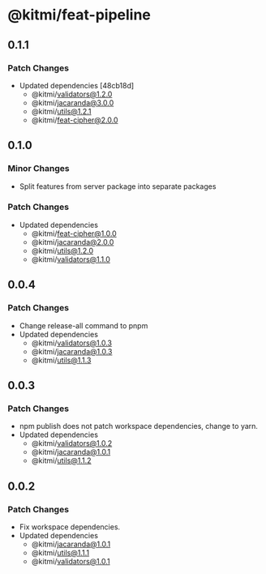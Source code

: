 # @kitmi/feat-pipeline

## 0.1.1

### Patch Changes

-   Updated dependencies [48cb18d]
    -   @kitmi/validators@1.2.0
    -   @kitmi/jacaranda@3.0.0
    -   @kitmi/utils@1.2.1
    -   @kitmi/feat-cipher@2.0.0

## 0.1.0

### Minor Changes

-   Split features from server package into separate packages

### Patch Changes

-   Updated dependencies
    -   @kitmi/feat-cipher@1.0.0
    -   @kitmi/jacaranda@2.0.0
    -   @kitmi/utils@1.2.0
    -   @kitmi/validators@1.1.0

## 0.0.4

### Patch Changes

-   Change release-all command to pnpm
-   Updated dependencies
    -   @kitmi/validators@1.0.3
    -   @kitmi/jacaranda@1.0.3
    -   @kitmi/utils@1.1.3

## 0.0.3

### Patch Changes

-   npm publish does not patch workspace dependencies, change to yarn.
-   Updated dependencies
    -   @kitmi/validators@1.0.2
    -   @kitmi/jacaranda@1.0.1
    -   @kitmi/utils@1.1.2

## 0.0.2

### Patch Changes

-   Fix workspace dependencies.
-   Updated dependencies
    -   @kitmi/jacaranda@1.0.1
    -   @kitmi/utils@1.1.1
    -   @kitmi/validators@1.0.1
